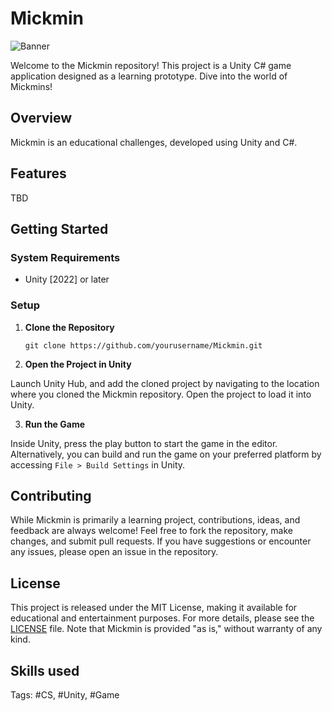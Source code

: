 # Mickmin

![Banner](GitHubBanner.png)

Welcome to the Mickmin repository! This project is a Unity C# game application designed as a learning prototype. Dive into the world of Mickmins!

## Overview

Mickmin is an educational challenges, developed using Unity and C#.

## Features

TBD

## Getting Started

### System Requirements

- Unity [2022] or later


### Setup

1. **Clone the Repository**

   ```
   git clone https://github.com/yourusername/Mickmin.git
   ```

2. **Open the Project in Unity**

Launch Unity Hub, and add the cloned project by navigating to the location where you cloned the Mickmin repository. Open the project to load it into Unity.

3. **Run the Game**

Inside Unity, press the play button to start the game in the editor. Alternatively, you can build and run the game on your preferred platform by accessing `File > Build Settings` in Unity.

## Contributing

While Mickmin is primarily a learning project, contributions, ideas, and feedback are always welcome! Feel free to fork the repository, make changes, and submit pull requests. If you have suggestions or encounter any issues, please open an issue in the repository.

## License

This project is released under the MIT License, making it available for educational and entertainment purposes. For more details, please see the [LICENSE](LICENSE) file. Note that Mickmin is provided "as is," without warranty of any kind.


## Skills used
Tags: #CS, #Unity, #Game


